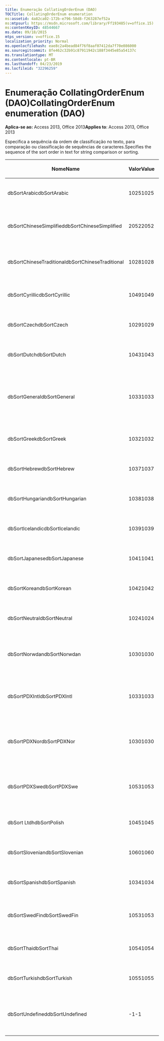 ```yaml
---
title: Enumeração CollatingOrderEnum (DAO)
TOCTitle: CollatingOrderEnum enumeration
ms:assetid: 4a82ca02-172b-e796-58d8-f263287ef52a
ms:mtpsurl: https://msdn.microsoft.com/library/Ff193485(v=office.15)
ms:contentKeyID: 48544667
ms.date: 09/18/2015
mtps_version: v=office.15
localization_priority: Normal
ms.openlocfilehash: eae8c2a4bead84f76f8aaf07412da7f70e086000
ms.sourcegitcommit: 8fe462c32b91c87911942c188f3445e85a54137c
ms.translationtype: MT
ms.contentlocale: pt-BR
ms.lasthandoff: 04/23/2019
ms.locfileid: "32296259"
---
```

# <a name="collatingorderenum-enumeration-dao"></a><span data-ttu-id="010b6-102">Enumeração CollatingOrderEnum (DAO)</span><span class="sxs-lookup"><span data-stu-id="010b6-102">CollatingOrderEnum enumeration (DAO)</span></span>


<span data-ttu-id="010b6-103">**Aplica-se ao:** Access 2013, Office 2013</span><span class="sxs-lookup"><span data-stu-id="010b6-103">**Applies to**: Access 2013, Office 2013</span></span>

<span data-ttu-id="010b6-104">Especifica a sequência da ordem de classificação no texto, para comparação ou classificação de sequências de caracteres.</span><span class="sxs-lookup"><span data-stu-id="010b6-104">Specifies the sequence of the sort order in text for string comparison or sorting.</span></span>

<table>
<colgroup>
<col style="width: 33%" />
<col style="width: 33%" />
<col style="width: 33%" />
</colgroup>
<thead>
<tr class="header">
<th><p><span data-ttu-id="010b6-105">Nome</span><span class="sxs-lookup"><span data-stu-id="010b6-105">Name</span></span></p></th>
<th><p><span data-ttu-id="010b6-106">Valor</span><span class="sxs-lookup"><span data-stu-id="010b6-106">Value</span></span></p></th>
<th><p><span data-ttu-id="010b6-107">Descrição</span><span class="sxs-lookup"><span data-stu-id="010b6-107">Description</span></span></p></th>
</tr>
</thead>
<tbody>
<tr class="odd">
<td><p><span data-ttu-id="010b6-108">dbSortArabic</span><span class="sxs-lookup"><span data-stu-id="010b6-108">dbSortArabic</span></span></p></td>
<td><p><span data-ttu-id="010b6-109">1025</span><span class="sxs-lookup"><span data-stu-id="010b6-109">1025</span></span></p></td>
<td><p><span data-ttu-id="010b6-110">Ordem de agrupamento do árabe</span><span class="sxs-lookup"><span data-stu-id="010b6-110">Arabic collating order</span></span></p></td>
</tr>
<tr class="even">
<td><p><span data-ttu-id="010b6-111">dbSortChineseSimplified</span><span class="sxs-lookup"><span data-stu-id="010b6-111">dbSortChineseSimplified</span></span></p></td>
<td><p><span data-ttu-id="010b6-112">2052</span><span class="sxs-lookup"><span data-stu-id="010b6-112">2052</span></span></p></td>
<td><p><span data-ttu-id="010b6-113">Ordem de agrupamento do chinês simplificado</span><span class="sxs-lookup"><span data-stu-id="010b6-113">Simplified Chinese collating order</span></span></p></td>
</tr>
<tr class="odd">
<td><p><span data-ttu-id="010b6-114">dbSortChineseTraditional</span><span class="sxs-lookup"><span data-stu-id="010b6-114">dbSortChineseTraditional</span></span></p></td>
<td><p><span data-ttu-id="010b6-115">1028</span><span class="sxs-lookup"><span data-stu-id="010b6-115">1028</span></span></p></td>
<td><p><span data-ttu-id="010b6-116">Ordem de agrupamento do chinês tradicional</span><span class="sxs-lookup"><span data-stu-id="010b6-116">Traditional Chinese collating order</span></span></p></td>
</tr>
<tr class="even">
<td><p><span data-ttu-id="010b6-117">dbSortCyrillic</span><span class="sxs-lookup"><span data-stu-id="010b6-117">dbSortCyrillic</span></span></p></td>
<td><p><span data-ttu-id="010b6-118">1049</span><span class="sxs-lookup"><span data-stu-id="010b6-118">1049</span></span></p></td>
<td><p><span data-ttu-id="010b6-119">Ordem de agrupamento do russo</span><span class="sxs-lookup"><span data-stu-id="010b6-119">Russian collating order</span></span></p></td>
</tr>
<tr class="odd">
<td><p><span data-ttu-id="010b6-120">dbSortCzech</span><span class="sxs-lookup"><span data-stu-id="010b6-120">dbSortCzech</span></span></p></td>
<td><p><span data-ttu-id="010b6-121">1029</span><span class="sxs-lookup"><span data-stu-id="010b6-121">1029</span></span></p></td>
<td><p><span data-ttu-id="010b6-122">Ordem de agrupamento do tcheco</span><span class="sxs-lookup"><span data-stu-id="010b6-122">Czech collating order</span></span></p></td>
</tr>
<tr class="even">
<td><p><span data-ttu-id="010b6-123">dbSortDutch</span><span class="sxs-lookup"><span data-stu-id="010b6-123">dbSortDutch</span></span></p></td>
<td><p><span data-ttu-id="010b6-124">1043</span><span class="sxs-lookup"><span data-stu-id="010b6-124">1043</span></span></p></td>
<td><p><span data-ttu-id="010b6-125">Ordem de agrupamento do holandês</span><span class="sxs-lookup"><span data-stu-id="010b6-125">Dutch collating order</span></span></p></td>
</tr>
<tr class="odd">
<td><p><span data-ttu-id="010b6-126">dbSortGeneral</span><span class="sxs-lookup"><span data-stu-id="010b6-126">dbSortGeneral</span></span></p></td>
<td><p><span data-ttu-id="010b6-127">1033</span><span class="sxs-lookup"><span data-stu-id="010b6-127">1033</span></span></p></td>
<td><p><span data-ttu-id="010b6-128">Ordem de agrupamento do inglês, alemão, francês e português</span><span class="sxs-lookup"><span data-stu-id="010b6-128">English, German, French, and Portuguese collating order</span></span></p></td>
</tr>
<tr class="even">
<td><p><span data-ttu-id="010b6-129">dbSortGreek</span><span class="sxs-lookup"><span data-stu-id="010b6-129">dbSortGreek</span></span></p></td>
<td><p><span data-ttu-id="010b6-130">1032</span><span class="sxs-lookup"><span data-stu-id="010b6-130">1032</span></span></p></td>
<td><p><span data-ttu-id="010b6-131">Ordem de agrupamento do grego</span><span class="sxs-lookup"><span data-stu-id="010b6-131">Greek collating order</span></span></p></td>
</tr>
<tr class="odd">
<td><p><span data-ttu-id="010b6-132">dbSortHebrew</span><span class="sxs-lookup"><span data-stu-id="010b6-132">dbSortHebrew</span></span></p></td>
<td><p><span data-ttu-id="010b6-133">1037</span><span class="sxs-lookup"><span data-stu-id="010b6-133">1037</span></span></p></td>
<td><p><span data-ttu-id="010b6-134">Ordem de agrupamento do hebraico</span><span class="sxs-lookup"><span data-stu-id="010b6-134">Hebrew collating order</span></span></p></td>
</tr>
<tr class="even">
<td><p><span data-ttu-id="010b6-135">dbSortHungarian</span><span class="sxs-lookup"><span data-stu-id="010b6-135">dbSortHungarian</span></span></p></td>
<td><p><span data-ttu-id="010b6-136">1038</span><span class="sxs-lookup"><span data-stu-id="010b6-136">1038</span></span></p></td>
<td><p><span data-ttu-id="010b6-137">Ordem de agrupamento do húngaro</span><span class="sxs-lookup"><span data-stu-id="010b6-137">Hungarian collating order</span></span></p></td>
</tr>
<tr class="odd">
<td><p><span data-ttu-id="010b6-138">dbSortIcelandic</span><span class="sxs-lookup"><span data-stu-id="010b6-138">dbSortIcelandic</span></span></p></td>
<td><p><span data-ttu-id="010b6-139">1039</span><span class="sxs-lookup"><span data-stu-id="010b6-139">1039</span></span></p></td>
<td><p><span data-ttu-id="010b6-140">Ordem de agrupamento do islandês</span><span class="sxs-lookup"><span data-stu-id="010b6-140">Icelandic collating order</span></span></p></td>
</tr>
<tr class="even">
<td><p><span data-ttu-id="010b6-141">dbSortJapanese</span><span class="sxs-lookup"><span data-stu-id="010b6-141">dbSortJapanese</span></span></p></td>
<td><p><span data-ttu-id="010b6-142">1041</span><span class="sxs-lookup"><span data-stu-id="010b6-142">1041</span></span></p></td>
<td><p><span data-ttu-id="010b6-143">Ordem de agrupamento do japonês</span><span class="sxs-lookup"><span data-stu-id="010b6-143">Japanese collating order</span></span></p></td>
</tr>
<tr class="odd">
<td><p><span data-ttu-id="010b6-144">dbSortKorean</span><span class="sxs-lookup"><span data-stu-id="010b6-144">dbSortKorean</span></span></p></td>
<td><p><span data-ttu-id="010b6-145">1042</span><span class="sxs-lookup"><span data-stu-id="010b6-145">1042</span></span></p></td>
<td><p><span data-ttu-id="010b6-146">Ordem de agrupamento do coreano</span><span class="sxs-lookup"><span data-stu-id="010b6-146">Korean collating order</span></span></p></td>
</tr>
<tr class="even">
<td><p><span data-ttu-id="010b6-147">dbSortNeutral</span><span class="sxs-lookup"><span data-stu-id="010b6-147">dbSortNeutral</span></span></p></td>
<td><p><span data-ttu-id="010b6-148">1024</span><span class="sxs-lookup"><span data-stu-id="010b6-148">1024</span></span></p></td>
<td><p><span data-ttu-id="010b6-149">Ordem de agrupamento neutra</span><span class="sxs-lookup"><span data-stu-id="010b6-149">Neutral collating order</span></span></p></td>
</tr>
<tr class="odd">
<td><p><span data-ttu-id="010b6-150">dbSortNorwdan</span><span class="sxs-lookup"><span data-stu-id="010b6-150">dbSortNorwdan</span></span></p></td>
<td><p><span data-ttu-id="010b6-151">1030</span><span class="sxs-lookup"><span data-stu-id="010b6-151">1030</span></span></p></td>
<td><p><span data-ttu-id="010b6-152">Ordem de agrupamento do norueguês e do dinamarquês</span><span class="sxs-lookup"><span data-stu-id="010b6-152">Norwegian and Danish collating order</span></span></p></td>
</tr>
<tr class="even">
<td><p><span data-ttu-id="010b6-153">dbSortPDXIntl</span><span class="sxs-lookup"><span data-stu-id="010b6-153">dbSortPDXIntl</span></span></p></td>
<td><p><span data-ttu-id="010b6-154">1033</span><span class="sxs-lookup"><span data-stu-id="010b6-154">1033</span></span></p></td>
<td><p><span data-ttu-id="010b6-155">Ordem de agrupamento internacional do Paradox</span><span class="sxs-lookup"><span data-stu-id="010b6-155">Paradox international collating order</span></span></p></td>
</tr>
<tr class="odd">
<td><p><span data-ttu-id="010b6-156">dbSortPDXNor</span><span class="sxs-lookup"><span data-stu-id="010b6-156">dbSortPDXNor</span></span></p></td>
<td><p><span data-ttu-id="010b6-157">1030</span><span class="sxs-lookup"><span data-stu-id="010b6-157">1030</span></span></p></td>
<td><p><span data-ttu-id="010b6-158">Ordem de agrupamento de norueguês e dinamarquês do Paradox</span><span class="sxs-lookup"><span data-stu-id="010b6-158">Paradox Norwegian and Danish collating order</span></span></p></td>
</tr>
<tr class="even">
<td><p><span data-ttu-id="010b6-159">dbSortPDXSwe</span><span class="sxs-lookup"><span data-stu-id="010b6-159">dbSortPDXSwe</span></span></p></td>
<td><p><span data-ttu-id="010b6-160">1053</span><span class="sxs-lookup"><span data-stu-id="010b6-160">1053</span></span></p></td>
<td><p><span data-ttu-id="010b6-161">Ordem de agrupamento de sueco e finlandês do Paradox</span><span class="sxs-lookup"><span data-stu-id="010b6-161">Paradox Swedish and Finnish collating order</span></span></p></td>
</tr>
<tr class="odd">
<td><p><span data-ttu-id="010b6-162">dbSort Ltdh</span><span class="sxs-lookup"><span data-stu-id="010b6-162">dbSortPolish</span></span></p></td>
<td><p><span data-ttu-id="010b6-163">1045</span><span class="sxs-lookup"><span data-stu-id="010b6-163">1045</span></span></p></td>
<td><p><span data-ttu-id="010b6-164">Ordem de agrupamento do polonês</span><span class="sxs-lookup"><span data-stu-id="010b6-164">Polish collating order</span></span></p></td>
</tr>
<tr class="even">
<td><p><span data-ttu-id="010b6-165">dbSortSlovenian</span><span class="sxs-lookup"><span data-stu-id="010b6-165">dbSortSlovenian</span></span></p></td>
<td><p><span data-ttu-id="010b6-166">1060</span><span class="sxs-lookup"><span data-stu-id="010b6-166">1060</span></span></p></td>
<td><p><span data-ttu-id="010b6-167">Ordem de agrupamento do esloveno</span><span class="sxs-lookup"><span data-stu-id="010b6-167">Slovenian collating order</span></span></p></td>
</tr>
<tr class="odd">
<td><p><span data-ttu-id="010b6-168">dbSortSpanish</span><span class="sxs-lookup"><span data-stu-id="010b6-168">dbSortSpanish</span></span></p></td>
<td><p><span data-ttu-id="010b6-169">1034</span><span class="sxs-lookup"><span data-stu-id="010b6-169">1034</span></span></p></td>
<td><p><span data-ttu-id="010b6-170">Ordem de agrupamento do espanhol</span><span class="sxs-lookup"><span data-stu-id="010b6-170">Spanish collating order</span></span></p></td>
</tr>
<tr class="even">
<td><p><span data-ttu-id="010b6-171">dbSortSwedFin</span><span class="sxs-lookup"><span data-stu-id="010b6-171">dbSortSwedFin</span></span></p></td>
<td><p><span data-ttu-id="010b6-172">1053</span><span class="sxs-lookup"><span data-stu-id="010b6-172">1053</span></span></p></td>
<td><p><span data-ttu-id="010b6-173">Ordem de agrupamento do sueco e do finlandês</span><span class="sxs-lookup"><span data-stu-id="010b6-173">Swedish and Finnish collating order</span></span></p></td>
</tr>
<tr class="odd">
<td><p><span data-ttu-id="010b6-174">dbSortThai</span><span class="sxs-lookup"><span data-stu-id="010b6-174">dbSortThai</span></span></p></td>
<td><p><span data-ttu-id="010b6-175">1054</span><span class="sxs-lookup"><span data-stu-id="010b6-175">1054</span></span></p></td>
<td><p><span data-ttu-id="010b6-176">Ordem de agrupamento do tailandês</span><span class="sxs-lookup"><span data-stu-id="010b6-176">Thai collating order</span></span></p></td>
</tr>
<tr class="even">
<td><p><span data-ttu-id="010b6-177">dbSortTurkish</span><span class="sxs-lookup"><span data-stu-id="010b6-177">dbSortTurkish</span></span></p></td>
<td><p><span data-ttu-id="010b6-178">1055</span><span class="sxs-lookup"><span data-stu-id="010b6-178">1055</span></span></p></td>
<td><p><span data-ttu-id="010b6-179">Ordem de agrupamento do turno</span><span class="sxs-lookup"><span data-stu-id="010b6-179">Turkish collating order</span></span></p></td>
</tr>
<tr class="odd">
<td><p><span data-ttu-id="010b6-180">dbSortUndefined</span><span class="sxs-lookup"><span data-stu-id="010b6-180">dbSortUndefined</span></span></p></td>
<td><p><span data-ttu-id="010b6-181">-1</span><span class="sxs-lookup"><span data-stu-id="010b6-181">-1</span></span></p></td>
<td><p><span data-ttu-id="010b6-182">Ordem de agrupamento não definida ou desconhecida</span><span class="sxs-lookup"><span data-stu-id="010b6-182">Collating order undefined or unknown</span></span></p></td>
</tr>
</tbody>
</table>

